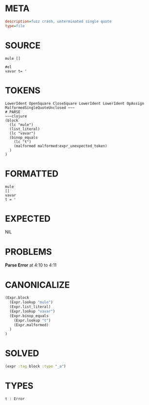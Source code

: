 # META
~~~ini
description=fuzz crash, unterminated single quote
type=file
~~~
# SOURCE
~~~roc
mule []

#el
vavar t= '
~~~
# TOKENS
~~~text
LowerIdent OpenSquare CloseSquare LowerIdent LowerIdent OpAssign MalformedSingleQuoteUnclosed ~~~
# PARSE
~~~clojure
(block
  (lc "mule")
  (list_literal)
  (lc "vavar")
  (binop_equals
    (lc "t")
    (malformed malformed:expr_unexpected_token)
  )
)
~~~
# FORMATTED
~~~roc
mule
[]
vavar
t = '
~~~
# EXPECTED
NIL
# PROBLEMS
**Parse Error**
at 4:10 to 4:11

# CANONICALIZE
~~~clojure
(Expr.block
  (Expr.lookup "mule")
  (Expr.list_literal)
  (Expr.lookup "vavar")
  (Expr.binop_equals
    (Expr.lookup "t")
    (Expr.malformed)
  )
)
~~~
# SOLVED
~~~clojure
(expr :tag block :type "_a")
~~~
# TYPES
~~~roc
t : Error
~~~
